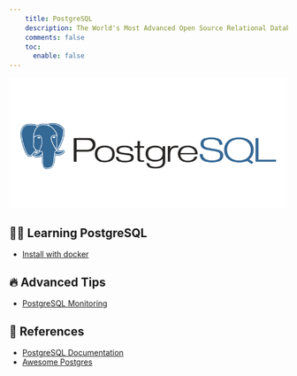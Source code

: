 ```yaml
---
    title: PostgreSQL
    description: The World's Most Advanced Open Source Relational Database
    comments: false
    toc:
      enable: false
---
```


![](/images/logo/postgres.png#compact)

## 👨‍💻 Learning PostgreSQL

- [Install with docker](install)

## 🔥 Advanced Tips

- [PostgreSQL Monitoring](monitoring)

## 🔖 References
- [PostgreSQL Documentation](https://www.postgresql.org/docs/current/index.html)  
- [Awesome Postgres](https://github.com/dhamaniasad/awesome-postgres)  
